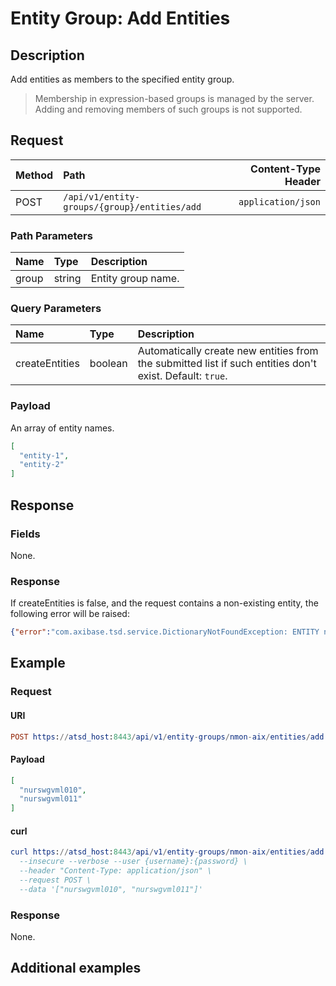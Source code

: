 # Entity Group: Add Entities

## Description

Add entities as members to the specified entity group.

> Membership in expression-based groups is managed by the server. Adding and removing members of such groups is not supported.

## Request

| **Method** | **Path** | **Content-Type Header**|
|:---|:---|---:|
| POST | `/api/v1/entity-groups/{group}/entities/add` | `application/json` |

### Path Parameters

|**Name**|**Type**|**Description**|
|:---|:---|:---|
| group |string|Entity group name.|

### Query Parameters

|**Name**|**Type**|**Description**|
|:---|:---|:---|
| createEntities | boolean | Automatically create new entities from the submitted list if such entities don't exist. Default: `true`. |

### Payload

An array of entity names.

```json
[
  "entity-1",
  "entity-2"
]
```

## Response

### Fields

None.

### Response

If createEntities is false, and the request contains a non-existing entity, the following error will be raised:

```json
{"error":"com.axibase.tsd.service.DictionaryNotFoundException: ENTITY not found for name: 'e-111'"}
```

## Example

### Request

#### URI

```elm
POST https://atsd_host:8443/api/v1/entity-groups/nmon-aix/entities/add
```

#### Payload

```json
[
  "nurswgvml010",
  "nurswgvml011"
]
```

#### curl

```elm
curl https://atsd_host:8443/api/v1/entity-groups/nmon-aix/entities/add \
  --insecure --verbose --user {username}:{password} \
  --header "Content-Type: application/json" \
  --request POST \
  --data '["nurswgvml010", "nurswgvml011"]'
```

### Response

None.

## Additional examples
